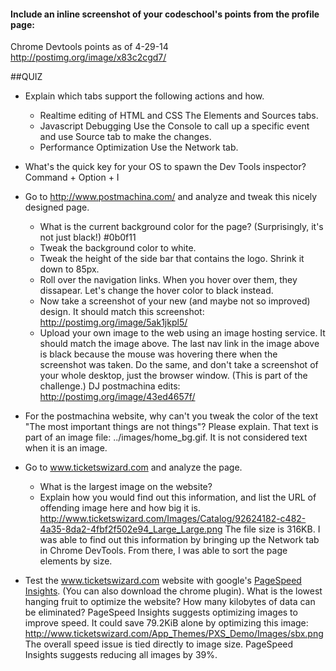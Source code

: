 #### Include an inline screenshot of your codeschool's points from the profile page:

Chrome Devtools points as of 4-29-14
http://postimg.org/image/x83c2cgd7/

##QUIZ
* Explain which tabs support the following actions and how.
  * Realtime editing of HTML and CSS 
    The Elements and Sources tabs.
  * Javascript Debugging
    Use the Console to call up a specific event and use Source tab to make the changes.
  * Performance Optimization 
    Use the Network tab.
* What's the quick key for your OS to spawn the Dev Tools inspector?
  Command + Option + I

* Go to http://www.postmachina.com/ and analyze and tweak this nicely designed page.
  * What is the current background color for the page?  (Surprisingly, it's not just black!)
    #0b0f11
  * Tweak the background color to white.
  * Tweak the height of the side bar that contains the logo.  Shrink it down to 85px.
  * Roll over the navigation links.  When you hover over them, they dissapear.  Let's change the hover color to black instead.
  * Now take a screenshot of your new (and maybe not so improved) design.  It should match this screenshot: http://postimg.org/image/5ak1jkpl5/
  * Upload your own image to the web using an image hosting service.  It should match the image above. The last nav link in the image above is black because the mouse was hovering there when the screenshot was taken. Do the same, and don't take a screenshot of your whole desktop, just the browser window. (This is part of the challenge.)
    DJ postmachina edits:  http://postimg.org/image/43ed4657f/

* For the postmachina website, why can't you tweak the color of the text "The most important things are not things"?  Please explain.
  That text is part of an image file: ../images/home_bg.gif. It is not considered text when it is an image.

* Go to www.ticketswizard.com and analyze the page.  
  * What is the largest image on the website? 
  * Explain how you would find out this information, and list the URL of offending image here and how big it is.
    http://www.ticketswizard.com/Images/Catalog/92624182-c482-4a35-8da2-4fbf2f502e94_Large_Large.png
    The file size is 316KB.
    I was able to find out this information by bringing up the Network tab in Chrome DevTools.  From there, I was able to sort the page elements by size.

* Test the www.ticketswizard.com website with google's [PageSpeed Insights](http://www.ticketswizard.com/).  (You can also download the chrome plugin).  What is the lowest hanging fruit to optimize the website?  How many kilobytes of data can be eliminated?
  PageSpeed Insights suggests optimizing images to improve speed. It could save 79.2KiB alone by optimizing this image: http://www.ticketswizard.com/App_Themes/PXS_Demo/Images/sbx.png
  The overall speed issue is tied directly to image size.  PageSpeed Insights suggests reducing all images by 39%.

